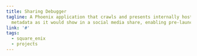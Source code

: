 ```yaml
---
title: Sharing Debugger
tagline: A Phoenix application that crawls and presents internally hosted websites
  metadata as it would show in a social media share, enabling pre-launch debugging.
link: '#'
tags:
  - square_enix
  - projects
---
```

